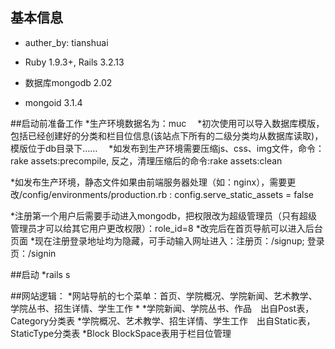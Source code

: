 ## 基本信息
  * auther_by: tianshuai

  * Ruby 1.9.3+, Rails 3.2.13
  * 数据库mongodb 2.02
  * mongoid 3.1.4


##启动前准备工作
  *生产环境数据名为：muc
　*初次使用可以导入数据库模版，包括已经创建好的分类和栏目位信息(该站点下所有的二级分类均从数据库读取)，模版位于db目录下……
　*如发布到生产环境需要压缩js、css、img文件，命令：rake assets:precompile,  反之，清理压缩后的命令:rake assets:clean


 *如发布生产环境，静态文件如果由前端服务器处理（如：nginx），需要更改/config/environments/production.rb :   config.serve_static_assets = false

 *注册第一个用户后需要手动进入mongodb，把权限改为超级管理员（只有超级管理员才可以给其它用户更改权限）：role_id=8
 *改完后在首页导航可以进入后台页面
 *现在注册登录地址均为隐藏，可手动输入网址进入：注册页：/signup;  登录页：/signin


##启动
 *rails s　

##网站逻辑：
 *网站导航的七个菜单：首页、学院概况、学院新闻、艺术教学、学院丛书、招生详情、学生工作
 * 
 *学院新闻、学院丛书、作品　出自Post表，Category分类表
 *学院概况、艺术教学、招生详情、学生工作　出自Static表，StaticType分类表
 *Block BlockSpace表用于栏目位管理


